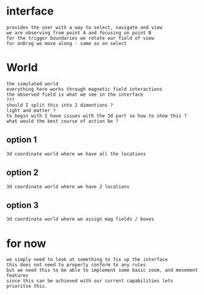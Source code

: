 # interface
    provides the user with a way to select, navigate and view
    we are observing from point A and focusing on point B
    for the trigger boundaries we rotate our field of view
    for onDrag we move along - same as on select

# World
    the simulated world
    everything here works through magnetic field interactions
    the observed field is what we see in the interface
    ???
    should I split this into 2 dimentions ? 
    light and matter ?
    to begin with I have issues with the 3d part so how to show this ?
    what would the best course of action be ?
## option 1
    3d coordinate world where we have all the locations
## option 2
    3d coordinate world where we have 2 locations
## option 3
    3d coordinate world where we assign mag fields / boxes


# for now
    we simply need to look at something to fix up the interface 
    this does not need to properly conform to any rules
    but we need this to be able to implement some basic zoom, and movement features
    since this can be achieved with our current capabilities lets prioritse this.